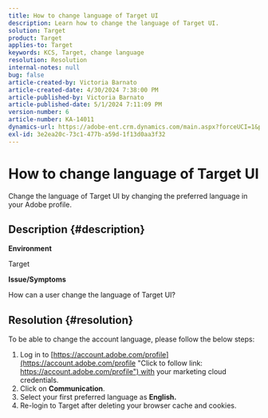 ```yaml
---
title: How to change language of Target UI
description: Learn how to change the language of Target UI.
solution: Target
product: Target
applies-to: Target
keywords: KCS, Target, change language
resolution: Resolution
internal-notes: null
bug: false
article-created-by: Victoria Barnato
article-created-date: 4/30/2024 7:38:00 PM
article-published-by: Victoria Barnato
article-published-date: 5/1/2024 7:11:09 PM
version-number: 6
article-number: KA-14011
dynamics-url: https://adobe-ent.crm.dynamics.com/main.aspx?forceUCI=1&pagetype=entityrecord&etn=knowledgearticle&id=c74b8625-2907-ef11-9f8a-6045bd0a08d9
exl-id: 3e2ea20c-73c1-477b-a59d-1f13d0aa3f32
---
```

# How to change language of Target UI


Change the language of Target UI by changing the preferred language in your Adobe profile.

## Description {#description}


<b>Environment</b>

Target



<b>Issue/Symptoms</b>

How can a user change the language of Target UI?


## Resolution {#resolution}




To be able to change the account language, please follow the below steps:

1. Log in to [https://account.adobe.com/profile](https://account.adobe.com/profile "Click to follow link: https://account.adobe.com/profile") with your marketing cloud credentials.
2. Click on <b>Communication</b>.
3. Select your first preferred language as <b>English.</b>
4. Re-login to Target after deleting your browser cache and cookies.
